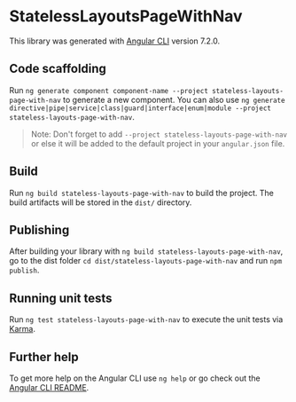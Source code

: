 # StatelessLayoutsPageWithNav

This library was generated with [Angular CLI](https://github.com/angular/angular-cli) version 7.2.0.

## Code scaffolding

Run `ng generate component component-name --project stateless-layouts-page-with-nav` to generate a new component. You can also use `ng generate directive|pipe|service|class|guard|interface|enum|module --project stateless-layouts-page-with-nav`.

> Note: Don't forget to add `--project stateless-layouts-page-with-nav` or else it will be added to the default project in your `angular.json` file.

## Build

Run `ng build stateless-layouts-page-with-nav` to build the project. The build artifacts will be stored in the `dist/` directory.

## Publishing

After building your library with `ng build stateless-layouts-page-with-nav`, go to the dist folder `cd dist/stateless-layouts-page-with-nav` and run `npm publish`.

## Running unit tests

Run `ng test stateless-layouts-page-with-nav` to execute the unit tests via [Karma](https://karma-runner.github.io).

## Further help

To get more help on the Angular CLI use `ng help` or go check out the [Angular CLI README](https://github.com/angular/angular-cli/blob/master/README.md).
